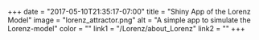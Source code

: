 +++
  date = "2017-05-10T21:35:17-07:00"
  title = "Shiny App of the Lorenz Model"
  image = "lorenz_attractor.png"
  alt = "A simple app to simulate the Lorenz-model"
  color = ""
  link1 = "/Lorenz/about_Lorenz"
  link2 = ""
+++
    